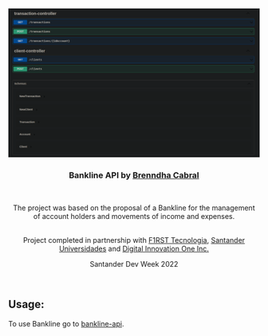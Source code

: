 <br/>
<p align="center">
    <img src="./public/assets/bankline-api.png" alt="" width="1000">

  <h3 align="center">Bankline API by <a href="https://www.linkedin.com/in/brenndhacabral/">Brenndha Cabral</a></h3>
 <br/>
  <p align="center">
     The project was based on the proposal of a Bankline for the management <br/> of account holders and movements of income and expenses.
       <br/>
    <br/>
		<p align="center">Project completed in partnership with 
    	<a href="https://www.linkedin.com/company/f1rsttecnologia/">F1RST Tecnologia</a>,
      <a href="https://www.linkedin.com/company/santander-universidades/">Santander Universidades</a> and
      <a href="https://www.linkedin.com/school/digitalinnovation-one/">Digital Innovation One Inc.</a>
    </p>
  </p>
  <p align="center">Santander Dev Week 2022</p>
</p>
<br/>

## **Usage**:
To use Bankline go to [bankline-api](https://dio-santander-bankline-api.herokuapp.com/swagger-ui/index.html#/).
<br/>
